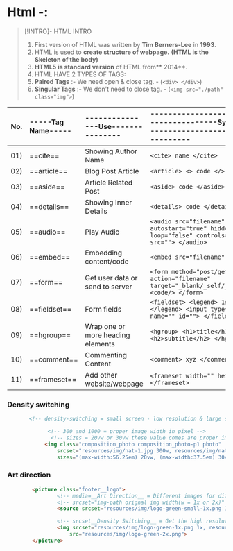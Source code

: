 
# Html -:
>[!INTRO]- HTML INTRO
 >  1) First version of HTML was written by **Tim Berners-Lee** in **1993**.
 >  2) HTML is used to **create structure of webpage.** **(HTML is the Skeleton of the body)**
 >  3) **HTML5 is standard version** of HTML from** 2014**.
 >  4) HTML HAVE 2 TYPES OF TAGS:
 > 	 1) **Paired Tags** :- We need open & close tag. - (`<div> </div>`)
 > 	 2) **Singular Tags** :- We don't need to close tag.  - (`<img src="./path" class="img">`)

| No. | -----Tag Name----- | ---------------Use--------------- | ------------------------------------------Syntax-code--------------------------------------                   |
| :-: | :----------------- | :-------------------------------- | :------------------------------------------------------------------------------------------------------------ |
| 01) | ==cite==           | Showing Author Name               | ` <cite> name </cite> `                                                                                       |
| 02) | ==article==        | Blog Post Article                 | ` <article> <> code </> </article> `                                                                          |
| 03) | ==aside==          | Article Related Post              | ` <aside> code </aside> `                                                                                     |
| 04) | ==details==        | Showing Inner Details             | ` <details> code </details> `                                                                                 |
| 05) | ==audio==          | Play Audio                        | ` <audio src="filename" autostart="true" hidden="false" loop="false" controls="" > <source src=""> </audio> ` |
| 06) | ==embed==          | Embedding content/code            | ` <embed src="filename" /> `                                                                                  |
| 07) | ==form==           | Get user data or send to server   | ` <form method="post/get" action="filename" target="_blank/_self/_parent/_top"> <code/> </form> `             |
| 08) | ==fieldset==       | Form fields                       | ` <fieldset> <legend> 1st field </legend> <input type="text" name="" id=""> </fieldset> `                     |
| 09) | ==hgroup==         | Wrap one or more heading elements | ` <hgroup> <h1>title</h1> <h2>subtitle</h2> </hgroup> `                                                       |
| 10) | ==comment==        | Commenting Content                | `<comment> xyz </comment>`                                                                                    |
| 11) | ==frameset==       | Add other website/webpage         | `<frameset width="" height=""> </frameset>`                                                                   |

### Density switching
```html
	   <!-- density-switching = small screen - low resolution & large screen - high resolution (300 is the image width for small screen & 1000 is the large             screen width, & w is same as x : small or large screen) -->

             <!-- 300 and 1000 = proper image width in pixel -->
              <!-- sizes = 20vw or 30vw these value comes are proper image width(in media:900px) / 900px or 600px -->
            <img class="composition_photo composition_photo-p1 photo"
                srcset="resources/img/nat-1.jpg 300w, resources/img/nat-1-large.jpg 1000w"
                sizes="(max-width:56.25em) 20vw, (max-width:37.5em) 30vw, 300px" alt="photo-1" src="resources/img/nat-1-large.jpg">
```


### Art direction
```html
		<picture class="footer__logo">
                <!-- media=__Art Direction__ = Different images for different viewport (browser automatically choose required image) -->
                <!-- srcset="img-path orignal img width(w = 1x or 2x)" -->
                <source srcset="resources/img/logo-green-small-1x.png 1x, resources/img/logo-green-small-2x.png 2x" media="(max-width:37.5em)">

                <!-- srcset__Density Switching__ = Get the high resolution & low resolution images according to viewport (1x or 2x is density descripter) -->
                <img srcset="resources/img/logo-green-1x.png 1x, resources/img/logo-green-2x.png 2x" alt="Full-logo"
                    src="resources/img/logo-green-2x.png">
		</picture>
```






















